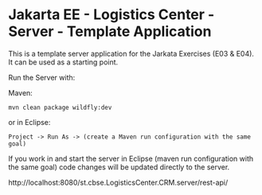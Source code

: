 # Jakarta EE - Logistics Center - Server - Template Application

This is a template server application for the Jarkata Exercises (E03 & E04). It can be used as a starting point.

Run the Server with:

Maven:
```
mvn clean package wildfly:dev
```

or in Eclipse:
```
Project -> Run As -> (create a Maven run configuration with the same goal)
```
If you work in and start the server in Eclipse (maven run configuration with the same goal) code changes will be updated directly to the server.

http://localhost:8080/st.cbse.LogisticsCenter.CRM.server/rest-api/
